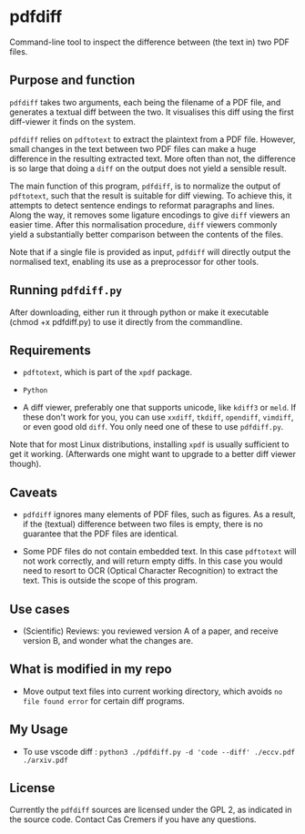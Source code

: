 pdfdiff
=======

Command-line tool to inspect the difference between (the text in) two PDF files.


Purpose and function
--------------------

`pdfdiff` takes two arguments, each being the filename of a PDF file,
and generates a textual diff between the two. It visualises this diff
using the first diff-viewer it finds on the system.

`pdfdiff` relies on `pdftotext` to extract the plaintext from a PDF
file.  However, small changes in the text between two PDF files can make
a huge difference in the resulting extracted text. More often than not,
the difference is so large that doing a `diff` on the output does not
yield a sensible result.

The main function of this program, `pdfdiff`, is to normalize the output
of `pdftotext`, such that the result is suitable for diff viewing. To
achieve this, it attempts to detect sentence endings to reformat
paragraphs and lines.  Along the way, it removes some ligature encodings
to give `diff` viewers an easier time. After this normalisation
procedure, `diff` viewers commonly yield a substantially better
comparison between the contents of the files.

Note that if a single file is provided as input, `pdfdiff` will directly
output the normalised text, enabling its use as a preprocessor for other
tools.


Running `pdfdiff.py`
--------------------

After downloading, either run it through python or make it executable
(chmod +x pdfdiff.py) to use it directly from the commandline.


Requirements
------------


- `pdftotext`, which is part of the `xpdf` package.

- `Python`

- A diff viewer, preferably one that supports unicode, like `kdiff3` or
  `meld`. If these don't work for you, you can use `xxdiff`, `tkdiff`,
  `opendiff`, `vimdiff`, or even good old `diff`.  You only need one of
  these to use `pdfdiff.py`.

Note that for most Linux distributions, installing `xpdf` is
usually sufficient to get it working. (Afterwards one might
want to upgrade to a better diff viewer though).


Caveats
-------

- `pdfdiff` ignores many elements of PDF files, such as figures. As a
  result, if the (textual) difference between two files is empty, there
  is no guarantee that the PDF files are identical.

- Some PDF files do not contain embedded text. In this case `pdftotext`
  will not work correctly, and will return empty diffs. In this case you
  would need to resort to OCR (Optical Character Recognition) to extract
  the text. This is outside the scope of this program.


Use cases
---------

- (Scientific) Reviews: you reviewed version A of a paper, and receive
  version B, and wonder what the changes are.


What is modified in my repo
---
- Move output text files into current working directory, which avoids `no file found error` for certain diff programs.

My Usage
---------
- To use vscode diff : `python3 ./pdfdiff.py -d 'code --diff' ./eccv.pdf ./arxiv.pdf`

License
-------

Currently the `pdfdiff` sources are licensed under the GPL 2, as indicated
in the source code. Contact Cas Cremers if you have any questions.

